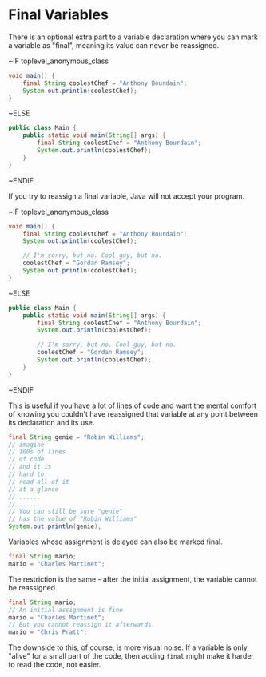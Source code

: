 # Final Variables

There is an optional extra part to a variable declaration where you can
mark a variable as "final", meaning its value can never be reassigned.

~IF toplevel_anonymous_class

```java
void main() {
    final String coolestChef = "Anthony Bourdain";
    System.out.println(coolestChef);
}
```

~ELSE

```java
public class Main {
    public static void main(String[] args) {
        final String coolestChef = "Anthony Bourdain";
        System.out.println(coolestChef);
    }
}
```

~ENDIF

If you try to reassign a final variable, Java will not accept your program.

~IF toplevel_anonymous_class

```java
void main() {
    final String coolestChef = "Anthony Bourdain";
    System.out.println(coolestChef);

    // I'm sorry, but no. Cool guy, but no.
    coolestChef = "Gordan Ramsey";
    System.out.println(coolestChef);
}
```

~ELSE

```java
public class Main {
    public static void main(String[] args) {
        final String coolestChef = "Anthony Bourdain";
        System.out.println(coolestChef);

        // I'm sorry, but no. Cool guy, but no.
        coolestChef = "Gordan Ramsey";
        System.out.println(coolestChef);
    }
}
```

~ENDIF

This is useful if you have a lot of lines of code and want the mental
comfort of knowing you couldn't have reassigned that variable at any
point between its declaration and its use.

```java
final String genie = "Robin Williams";
// imagine
// 100s of lines
// of code
// and it is 
// hard to
// read all of it
// at a glance
// ......
// ......
// You can still be sure "genie" 
// has the value of "Robin Williams"
System.out.println(genie);
```

Variables whose assignment is delayed can also be marked final.

```java
final String mario;
mario = "Charles Martinet";
```

The restriction is the same - after the initial assignment, the variable
cannot be reassigned.

```java
final String mario;
// An initial assignment is fine
mario = "Charles Martinet";
// But you cannot reassign it afterwards
mario = "Chris Pratt";
```

The downside to this, of course, is more visual noise. If a variable is only
"alive" for a small part of the code, then adding `final` might make it harder
to read the code, not easier.
